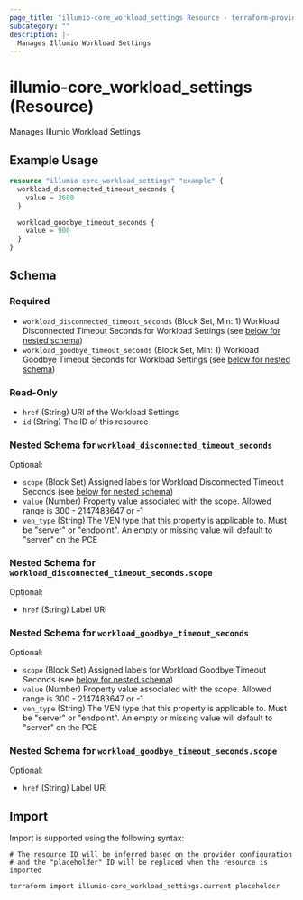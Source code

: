```yaml
---
page_title: "illumio-core_workload_settings Resource - terraform-provider-illumio-core"
subcategory: ""
description: |-
  Manages Illumio Workload Settings
---
```


# illumio-core_workload_settings (Resource)

Manages Illumio Workload Settings

## Example Usage

```terraform
resource "illumio-core_workload_settings" "example" {
  workload_disconnected_timeout_seconds {
    value = 3600
  }

  workload_goodbye_timeout_seconds {
    value = 900
  }
}
```

<!-- schema generated by tfplugindocs -->
## Schema

### Required

- `workload_disconnected_timeout_seconds` (Block Set, Min: 1) Workload Disconnected Timeout Seconds for Workload Settings (see [below for nested schema](#nestedblock--workload_disconnected_timeout_seconds))
- `workload_goodbye_timeout_seconds` (Block Set, Min: 1) Workload Goodbye Timeout Seconds for Workload Settings (see [below for nested schema](#nestedblock--workload_goodbye_timeout_seconds))

### Read-Only

- `href` (String) URI of the Workload Settings
- `id` (String) The ID of this resource

<a id="nestedblock--workload_disconnected_timeout_seconds"></a>
### Nested Schema for `workload_disconnected_timeout_seconds`

Optional:

- `scope` (Block Set) Assigned labels for Workload Disconnected Timeout Seconds (see [below for nested schema](#nestedblock--workload_disconnected_timeout_seconds--scope))
- `value` (Number) Property value associated with the scope. Allowed range is 300 - 2147483647 or -1
- `ven_type` (String) The VEN type that this property is applicable to. Must be "server" or "endpoint". An empty or missing value will default to "server" on the PCE

<a id="nestedblock--workload_disconnected_timeout_seconds--scope"></a>
### Nested Schema for `workload_disconnected_timeout_seconds.scope`

Optional:

- `href` (String) Label URI



<a id="nestedblock--workload_goodbye_timeout_seconds"></a>
### Nested Schema for `workload_goodbye_timeout_seconds`

Optional:

- `scope` (Block Set) Assigned labels for Workload Goodbye Timeout Seconds (see [below for nested schema](#nestedblock--workload_goodbye_timeout_seconds--scope))
- `value` (Number) Property value associated with the scope. Allowed range is 300 - 2147483647 or -1
- `ven_type` (String) The VEN type that this property is applicable to. Must be "server" or "endpoint". An empty or missing value will default to "server" on the PCE

<a id="nestedblock--workload_goodbye_timeout_seconds--scope"></a>
### Nested Schema for `workload_goodbye_timeout_seconds.scope`

Optional:

- `href` (String) Label URI

## Import

Import is supported using the following syntax:
```shell
# The resource ID will be inferred based on the provider configuration
# and the "placeholder" ID will be replaced when the resource is imported

terraform import illumio-core_workload_settings.current placeholder
```
